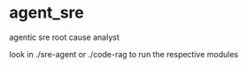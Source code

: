 # agent_sre
agentic sre root cause analyst

look in ./sre-agent or ./code-rag to run the respective modules
